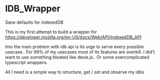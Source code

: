 # IDB_Wrapper
Sane defaults for indexedDB

This is my first attempt to build a wrapper for https://developer.mozilla.org/en-US/docs/Web/API/IndexedDB_API

Imo the main problem with idb api is its urge to serve every possible usecase.. For 99% of my usecases most of its features are overkill. 
I did't want to use something bloated like dexie.js.. Or some overcomplicated typescript wrappers.

All I need is a simple way to structure, get / set and observe my idbs
